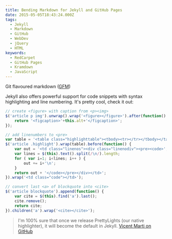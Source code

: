 ```yaml
---
title: Bending Markdown for Jekyll and GitHub Pages
date: 2015-05-05T18:43:24.000Z
tags:
  - Jekyll
  - Markdown
  - GitHub
  - WebDev
  - jQuery
  - HTML
keywords:
  - RedCarpet
  - GitHub Pages
  - Kramdown
  - JavaScript
---
```


Git flavoured markdown ([GFM]())

Jekyll also offers powerful support for code snippets with syntax highlighting and line numbering. It's pretty cool, check it out:

```js
// create <figure> with caption from <p><img>
$('article p img').unwrap().wrap('<figure></figure>').after(function() {
    return '<figcaption>'+this.alt+'</figcaption>';
});

// add linenumbers to <pre>
var table = '<table class="highlighttable"><tbody><tr></tr></tbody></table>';
$('article .highlight').wrap(table).before(function() {
    var out = '<td class="linenos"><div class="linenodiv"><pre><code>';
    var lines = $(this).text().split(/\n/).length;
    for ( var i=1; i<lines; i++ ) {
        out += i+'\n';
    }
    return out + '</code></pre></div></td>';
}).wrap('<td class="code"></td>');

// convert last <a> of blockquote into <cite>
$('article blockquote').append(function() {
    var cite = $(this).find('a').last();
    cite.remove();
    return cite;
}).children('a').wrap('<cite></cite>');
```



> I'm 100% sure that once we release PrettyLights (our native highlighter), it will become the default in Jekyll. [Vicent Marti on GitHub](https://github.com/github/pages-gem/pull/79)
